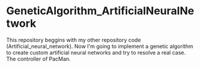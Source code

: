 # GeneticAlgorithm_ArtificialNeuralNetwork
This repository beggins with my other repository code (Artificial_neural_network). Now I'm going to implement a genetic algorithm to create custom artificial neural networks and try to resolve a real case. The controller of PacMan.
